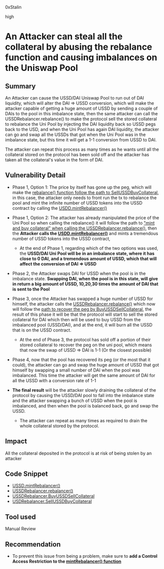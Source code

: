 0xStalin

high

# An Attacker can steal all the collateral by abusing the rebalance function and causing imbalances on the Uniswap Pool

## Summary
An Attacker can cause the USSD/DAI Uniswap Pool to run out of DAI liquidity, which will alter the DAI => USSD conversion, which will make the attacker capable of getting a huge amount of USSD by sending a couple of DAIs to the pool in this imbalance state, then the same attacker can call the USSDRebalancer.rebalance() to make the protocol sell the stored collateral to rebalance the Uni Pool by injecting the DAI liquidity back so USSD pegs back to the USD, and when the Uni Pool has again DAI liquidity, the attacker can go and swap all the USSDs that got when the Uni Pool was in the imbalance state, but this time it will get a 1-1 conversion from USSD to DAI.

The attacker can repeat this process as many times as he wants until all the collateral stored on the protocol has been sold off and the attacker has taken all the collateral's value in the form of DAI.

## Vulnerability Detail
- Phase 1, Option 1: The price by itself has gone up the peg, which will make the [rebalance() function follow the path to SellUSSDBuyCollateral](https://github.com/sherlock-audit/2023-05-USSD/blob/main/ussd-contracts/contracts/USSDRebalancer.sol#L98-L105), in this case, the attacker only needs to front run the tx to rebalance the pool and mint the infinite number of USSD tokens into the USSD contract by calling the  [USDD.mintRebalancer()](https://github.com/sherlock-audit/2023-05-USSD/blob/main/ussd-contracts/contracts/USSD.sol#L204-L206)

- Phase 1, Option 2: The attacker has already manipulated the price of the Uni Pool so when calling the rebalance() it will follow the path to ["mint and buy collateral" when calling the USSDRebalancer.rebalance()](https://github.com/sherlock-audit/2023-05-USSD/blob/main/ussd-contracts/contracts/USSDRebalancer.sol#L98-L105), then the **Attacker calls the [USDD.mintRebalancer()](https://github.com/sherlock-audit/2023-05-USSD/blob/main/ussd-contracts/contracts/USSD.sol#L204-L206)** and mints a tremendous number of USSD tokens into the USSD contract, 

  -  At the end of Phase 1, regarding which of the two options was used, the **USSD/DAI Uni Pool will be in an imbalance state, where it has close to 0 DAI, and a tremendous amount of USSD, which that will affect the conversion of DAI => USSD**

- Phase 2, the Attacker swaps DAI for USSD when the pool is in the imbalance state. **Swapping DAI, when the pool is in this state, will give in return a big amount of USSD, 10,20,30 times the amount of DAI that is sent to the Pool**

- Phase 3, once the Attacker has swapped a huge number of USSD for himself, the attacker calls the [USSDRebalancer.rebalance()](https://github.com/sherlock-audit/2023-05-USSD/blob/main/ussd-contracts/contracts/USSDRebalancer.sol#L92) which now will follow the [path to recover the peg by BuyUSSDSellCollateral](https://github.com/sherlock-audit/2023-05-USSD/blob/main/ussd-contracts/contracts/USSDRebalancer.sol#L95-L97), the result of this phase it will be that the protocol will start to sell the stored collateral for DAI which then will be used to buy USSD from the imbalanced pool (USSD/DAI), and at the end, it will burn all the USSD that is on the USSD contract.

  - At the end of Phase 3, the protocol has sold off a portion of their stored collateral to recover the peg on the uni pool, which means that now the swap of USSD => DAI is 1-1 (Or the closest possible)

- Phase 4, now that the pool has recovered its peg (or the most that it could), the attacker can go and swap the huge amount of USSD that got himself by swapping a small number of DAI when the pool was imbalanced. This time the attacker will get the same amount of DAI for all the USSD with a conversion rate of 1-1

- **The final result** will be the attacker slowly draining the collateral of the protocol by causing the USSD/DAI pool to fall into the imbalance state and the attacker swapping a bunch of USSD when the pool is imbalanced, and then when the pool is balanced back, go and swap the USSD.
  - The attacker can repeat as many times as required to drain the whole collateral stored by the protocol.

## Impact
All the collateral deposited in the protocol is at risk of being stolen by an attacker

## Code Snippet
- [USSD.mintRebalancer()](https://github.com/sherlock-audit/2023-05-USSD/blob/main/ussd-contracts/contracts/USSD.sol#L204-L206)
- [USSDRebalancer.rebalancer()](https://github.com/sherlock-audit/2023-05-USSD/blob/main/ussd-contracts/contracts/USSDRebalancer.sol#L92-L107C2)
- [USSDRebalancer.BuyUSSDSellCollateral](https://github.com/sherlock-audit/2023-05-USSD/blob/main/ussd-contracts/contracts/USSDRebalancer.sol#L109-L161)
- [USDRebalancer.SellUSSDBuyCollateral](https://github.com/sherlock-audit/2023-05-USSD/blob/main/ussd-contracts/contracts/USSDRebalancer.sol#L163C14-L205)

## Tool used
Manual Review

## Recommendation
- To prevent this issue from being a problem, make sure to **add a Control Access Restriction to the [mintRebalancer() function](https://github.com/sherlock-audit/2023-05-USSD/blob/main/ussd-contracts/contracts/USSD.sol#L204-L206)**
